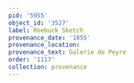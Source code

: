 ```yaml
---
pid: '5955'
object_id: '3527'
label: Roebuck Sketch
provenance_date: '1855'
provenance_location:
provenance_text: Galerie de Peyre
order: '1117'
collection: provenance
---
```

